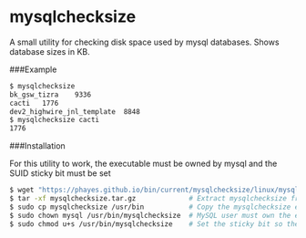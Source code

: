 # mysqlchecksize
A small utility for checking disk space used by mysql databases. Shows database sizes in KB. 

###Example
```bash
$ mysqlchecksize
bk_gsw_tizra	9336
cacti	1776
dev2_highwire_jnl_template	8848
$ mysqlchecksize cacti
1776
```

###Installation

For this utility to work, the executable must be owned by mysql and the SUID sticky bit must be set

```bash
$ wget "https://phayes.github.io/bin/current/mysqlchecksize/linux/mysqlchecksize.tar.gz"
$ tar -xf mysqlchecksize.tar.gz             # Extract mysqlchecksize from tarball
$ sudo cp mysqlchecksize /usr/bin           # Copy the mysqlchecksize executable to somewhere in your $PATH
$ sudo chown mysql /usr/bin/mysqlchecksize  # MySQL user must own the executable
$ sudo chmod u+s /usr/bin/mysqlchecksize    # Set the sticky bit so the file executes as the mysql user
```
